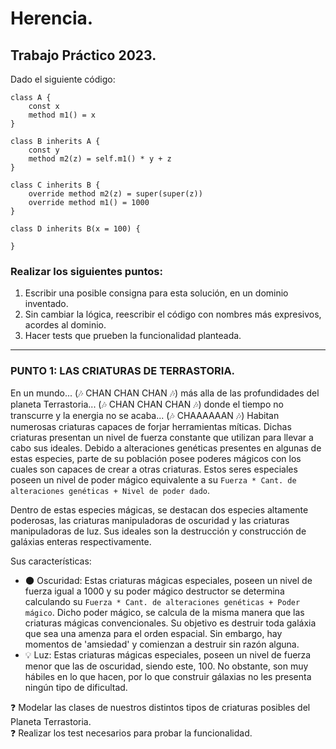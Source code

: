 # Herencia.
## Trabajo Práctico 2023.

Dado el siguiente código:
```
class A {
	const x 
	method m1() = x
}

class B inherits A {
	const y
	method m2(z) = self.m1() * y + z
}

class C inherits B {
	override method m2(z) = super(super(z))
	override method m1() = 1000
}

class D inherits B(x = 100) {

}
```
### Realizar los siguientes puntos:
1. Escribir una posible consigna para esta solución, en un dominio inventado.
2. Sin cambiar la lógica, reescribir el código con nombres más expresivos, acordes al dominio.
3. Hacer tests que prueben la funcionalidad planteada.<br>

___
### PUNTO 1: **LAS CRIATURAS DE TERRASTORIA.**
En un mundo... (🎶 CHAN CHAN CHAN 🎶) más alla de las profundidades del planeta Terrastoria... (🎶 CHAN CHAN CHAN 🎶) donde el tiempo no transcurre y la energia no se acaba... (🎶 CHAAAAAAN 🎶) Habitan numerosas criaturas capaces de forjar herramientas míticas. Dichas criaturas presentan un nivel de fuerza constante que utilizan para llevar a cabo sus ideales. Debido a alteraciones genéticas presentes en algunas de estas especies, parte de su población posee poderes mágicos con los cuales son capaces de crear a otras criaturas. Estos seres especiales poseen un nivel de poder mágico equivalente a su `Fuerza * Cant. de alteraciones genéticas + Nivel de poder dado`.
	
Dentro de estas especies mágicas, se destacan dos especies altamente poderosas, las criaturas manipuladoras de oscuridad y las criaturas manipuladoras de luz. Sus ideales son la destrucción y construcción de galáxias enteras respectivamente.
	
Sus características:
- 🌑 Oscuridad: Estas criaturas mágicas especiales, poseen un nivel de fuerza igual a 1000 y su poder mágico destructor se determina calculando su `Fuerza * Cant. de alteraciones genéticas + Poder mágico`. Dicho poder mágico, se calcula de la misma manera que las criaturas mágicas convencionales. Su objetivo es destruir toda galáxia que sea una amenza para el orden espacial. Sin embargo, hay momentos de 'amsiedad' y comienzan a destruir sin razón alguna.
- 💡 Luz: Estas criaturas mágicas especiales, poseen un nivel de fuerza menor que las de oscuridad, siendo este, 100. No obstante, son muy hábiles en lo que hacen, por lo que construir gálaxias no les presenta ningún tipo de dificultad.

❓ Modelar las clases de nuestros distintos tipos de criaturas posibles del Planeta Terrastoria. <br>
❓ Realizar los test necesarios para probar la funcionalidad.